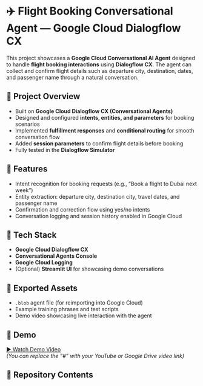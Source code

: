 # ✈️ Flight Booking Conversational Agent — Google Cloud Dialogflow CX

This project showcases a **Google Cloud Conversational AI Agent** designed to handle **flight booking interactions** using **Dialogflow CX**. The agent can collect and confirm flight details such as departure city, destination, dates, and passenger name through a natural conversation.

## 🚀 Project Overview
- Built on **Google Cloud Dialogflow CX (Conversational Agents)**
- Designed and configured **intents, entities, and parameters** for booking scenarios
- Implemented **fulfillment responses** and **conditional routing** for smooth conversation flow
- Added **session parameters** to confirm flight details before booking
- Fully tested in the **Dialogflow Simulator**

## 🧠 Features
- Intent recognition for booking requests (e.g., “Book a flight to Dubai next week”)
- Entity extraction: departure city, destination city, travel dates, and passenger name
- Confirmation and correction flow using yes/no intents
- Conversation logging and session history enabled in Google Cloud

## 🧩 Tech Stack
- **Google Cloud Dialogflow CX**
- **Conversational Agents Console**
- **Google Cloud Logging**
- (Optional) **Streamlit UI** for showcasing demo conversations

## 🧰 Exported Assets
- `.blob` agent file (for reimporting into Google Cloud)
- Example training phrases and test scripts
- Demo video showcasing live interaction with the agent

## 🎥 Demo
[▶️ Watch Demo Video](#)  
*(You can replace the “#” with your YouTube or Google Drive video link)*

## 📂 Repository Contents
